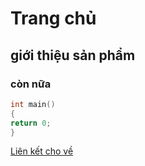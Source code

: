 # Trang chủ
## giới thiệu sản phẩm
### còn nữa
``` c++
int main()
{
return 0;
}
```
[Liên kết cho về](https://github.com/letanvo1997)

